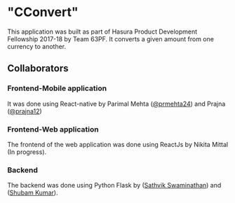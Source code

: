 # "CConvert" 
This application was built as part of Hasura Product Development Fellowship 2017-18 by Team 63PF. It converts a given amount from one currency to another.

## Collaborators
### Frontend-Mobile application
It was done using React-native by Parimal Mehta  ([@prmehta24](https://github.com/prmehta24)) and Prajna ([@prajna12](https://github.com/Prajna12))

### Frontend-Web application
The frontend of the web application was done using ReactJs by Nikita Mittal (In progress).

### Backend
The backend was done using Python Flask by ([Sathvik Swaminathan](https://github.com/CYBONYMOUS)) and ([Shubam Kumar](https://github.com/shubh199815)). 
